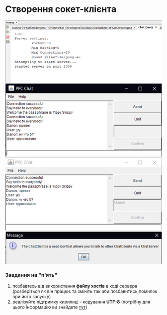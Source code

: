 # Створення сокет-клієнта
![](\img\server_connect.png)
![](\img\firstChat.png)
![](\img\secondChat.png)
![](\img\about.png)


### Завдання на "п'ять"
1. позбавтесь від використання **файлу хостів** в коді сервера (розберіться як він працює та змініть так аби позбавитись помилок при його запуску)
2. реалізуйте підтримку кирилиці - кодування **UTF-8** (потрібну для цього інформацію ви знайдете [тут](http://tutorials.jenkov.com/java-io/inputstreamreader.html)) 

